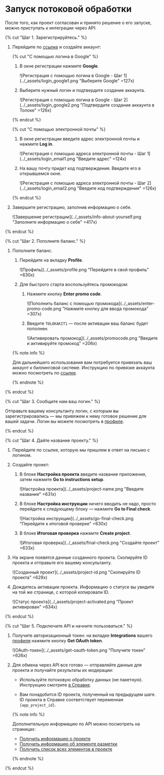 # Запуск потоковой обработки

После того, как проект согласован и принято решение о его запуске, можно приступать к интеграции через API:

{% cut "Шаг 1. Зарегистрируйтесь." %}

1. Перейдите по [ссылке](https://passport.yandex.com/auth?origin=toloka_requesters&retpath=https://toloka.yandex.com/signup/requester) и создайте аккаунт:
      	
    {% cut "С помощью логина в Google" %}
    	
      1. В окне регистрации нажмите **Google**.

		   ![Регистрация с помощью логина в Google - Шаг 1](../_assets/login_google1.png "Выберите Google" =127x)

      1. Выберите нужный логин и подтвердите создание аккаунта.

	     ![Регистрация с помощью логина в Google - Шаг 2](../_assets/login_google2.png "Подтвердите создание аккаунта в Толоке" =126x)
		
	  {% endcut %}

	  {% cut "С помощью электронной почты" %}
	
      1. В окне регистрации введите адрес электронной почты и нажмите **Log in**.

         ![Регистрация с помощью адреса электронной почты - Шаг 1](../_assets/login_email1.png "Введите адрес" =124x)

      1. На вашу почту придет код подтверждения. Введите его в открывшемся окне.

         ![Регистрация с помощью адреса электронной почты - Шаг 2](../_assets/login_email2.png "Введите код подтверждения" =126x)
    	
    {% endcut %}

  1. Завершите регистрацию, заполнив информацию о себе.

     ![Завершение регистрации](../_assets/info-about-yourself.png "Заполните информацию о себе" =417x)

{% endcut %}

{% cut "Шаг 2. Пополните баланс." %}

1. Пополните баланс.

   1. Перейдите на вкладку **Profile**.

      ![Профиль](../_assets/profile.png "Перейдите в свой профиль" =630x)

   1. Для быстрого старта воспользуйтесь промокодом:

	   1. Нажмите кнопку **Enter promo code**.

	      ![Пополнить баланс с помощью промокода](../_assets/enter-promo-code.png "Нажмите кнопку для ввода промокода" =307x)

	   1. Введите `TOLOKAKIT1` — после активации ваш баланс будет пополнен.

		   ![Активировать промокод](../_assets/promocode.png "Введите и активируйте промокод" =206x)

   {% note info %}
  
   Для дальнейшего использования вам потребуется привязать ваш аккаунт к биллинговой системе. Инструкцию по привязке аккаунта можно посмотреть по [ссылке](https://toloka.ai/ru/docs/guide/concepts/budget.html).

   {% endnote %}

{% endcut %}

{% cut "Шаг 3. Сообщите нам ваш логин." %} 

   Отправьте вашему консультанту логин, с которым вы зарегистрировались — мы привяжем к нему готовое решение для вашей задачи. Логин вы можете посмотреть в [профиле](https://toloka.yandex.com/requester/profile).

{% endcut %}

{% cut "Шаг 4. Дайте название проекту." %} 

  1. Перейдите по ссылке, которую мы пришлем в ответ на письмо с логином.

  1. Создайте проект:

      1. В блоке **Настройка проекта** введите название приложения, затем нажмите **Go to instructions setup**.

    	    ![Настройка проекта](../_assets/project-name.png "Введите название" =631x)

      1. В блоке **Настройка инструкции** ничего вводить не надо, просто перейдите к следующему блоку — нажмите **Go to Final check**.

            ![Настройка инструкции](../_assets/go-final-check.png "Перейдите к итоговой проверке" =630x)

      1. В блоке **Итоговая проверка** нажмите **Create project**.

        	![Итоговая проверка](../_assets/final-check.png "Создайте проект" =633x)

  1. На экране появятся данные созданного проекта. Скопируйте ID проекта и отправьте его вашему консультанту.

        ![Созданный проект](../_assets/project-id.png "Скопируйте ID проекта" =629x)

  1. Дождитесь активации проекта. Информацию о статусе вы увидите на той же странице, с которой копировали ID.
	
	    ![Статус проекта](../_assets/project-activated.png "Проект активирован" =634x)

{% endcut %}

{% cut "Шаг 5. Подключите API и начните пользоваться." %} 
	
   1. Получите авторизационный токен: на вкладке **Integrations** вашего [профиля](https://toloka.yandex.com/requester/profile/integration) нажмите кнопку **Get OAuth token**.

      ![OAuth-токен](../_assets/get-oauth-token.png "Получите токен" =626x)  

   1. Для обмена через API все готово — отправляйте данные для проекта и получайте результаты их модерации:

      - Используйте потоковую обработку данных (не пакетную). Инструкцию смотрите [в Справке](https://toloka.ai/ru/docs/toloka-apps/api/concepts/streaming-items.html). 

      - Вам понадобится ID проекта, полученный на предыдущем шаге. ID проекта в Справке соответствует переменная `{app_project_id}`.

      {% note info %}
	  
	    Дополнительную информацию по API можно посмотреть на страницах:
	    - [Получить информацию о проекте](https://toloka.ai/ru/docs/toloka-apps/api/ref/app-project/app-projects_app_project_id_get.html)
	    - [Получить информацию об элементе разметки](https://toloka.ai/ru/docs/toloka-apps/api/ref/item/app-projects_app_project_id_items_item_id_get.html)
	    - [Получить список всех элементов в проекте](https://toloka.ai/ru/docs/toloka-apps/api/ref/item/app-projects_app_project_id_items_get.html)

      {% endnote %}

{% endcut %}
